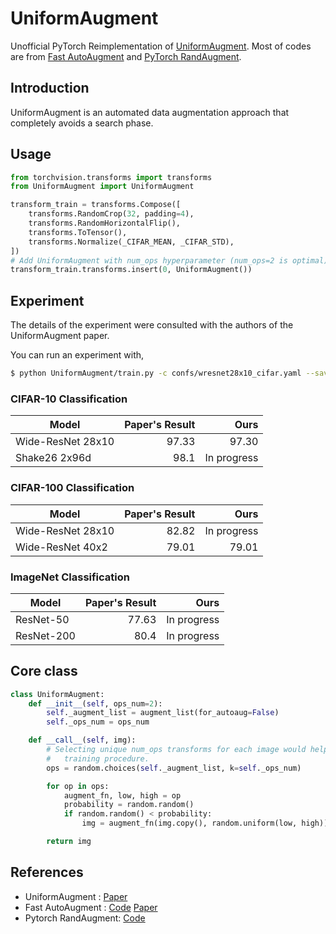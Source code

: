 # UniformAugment

Unofficial PyTorch Reimplementation of [UniformAugment](https://arxiv.org/abs/2003.14348). Most of codes are from [Fast AutoAugment](https://github.com/kakaobrain/fast-autoaugment) and [PyTorch RandAugment](https://github.com/ildoonet/pytorch-randaugment).

## Introduction
UniformAugment is an automated data augmentation approach that completely avoids a search phase.

## Usage

```python
from torchvision.transforms import transforms
from UniformAugment import UniformAugment

transform_train = transforms.Compose([
    transforms.RandomCrop(32, padding=4),
    transforms.RandomHorizontalFlip(),
    transforms.ToTensor(),
    transforms.Normalize(_CIFAR_MEAN, _CIFAR_STD),
])
# Add UniformAugment with num_ops hyperparameter (num_ops=2 is optimal)
transform_train.transforms.insert(0, UniformAugment())
```

## Experiment

The details of the experiment were consulted with the authors of the UniformAugment paper.

You can run an experiment with, 

```bash
$ python UniformAugment/train.py -c confs/wresnet28x10_cifar.yaml --save cifar10_wres28x10.pth --tag v1
```

### CIFAR-10 Classification

| Model             | Paper's Result | Ours         |
|-------------------|---------------:|-------------:|
| Wide-ResNet 28x10 | 97.33          | 97.30        |
| Shake26 2x96d     | 98.1           | In progress  |

### CIFAR-100 Classification

| Model             | Paper's Result | Ours         |
|-------------------|---------------:|-------------:|
| Wide-ResNet 28x10 | 82.82          | In progress  |
| Wide-ResNet 40x2  | 79.01          | 79.01        |



### ImageNet Classification

| Model             | Paper's Result | Ours         |
|-------------------|---------------:|-------------:|
| ResNet-50         | 77.63          | In progress  |
| ResNet-200        | 80.4           | In progress  |


## Core class
```python
class UniformAugment:
    def __init__(self, ops_num=2):
        self._augment_list = augment_list(for_autoaug=False)
        self._ops_num = ops_num

    def __call__(self, img):
        # Selecting unique num_ops transforms for each image would help the
        #   training procedure.
        ops = random.choices(self._augment_list, k=self._ops_num)

        for op in ops:
            augment_fn, low, high = op
            probability = random.random()
            if random.random() < probability:
                img = augment_fn(img.copy(), random.uniform(low, high))

        return img
```


## References

- UniformAugment : [Paper](https://arxiv.org/abs/2003.14348)
- Fast AutoAugment : [Code](https://github.com/kakaobrain/fast-autoaugment) [Paper](https://arxiv.org/abs/1905.00397)
- Pytorch RandAugment: [Code](https://github.com/ildoonet/pytorch-randaugment)

